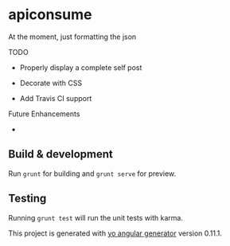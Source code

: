 # apiconsume

At the moment, just formatting the json

TODO

* Properly display a complete self post

* Decorate with CSS

* Add Travis CI support

Future Enhancements

* 

##

## Build & development

Run `grunt` for building and `grunt serve` for preview.

## Testing

Running `grunt test` will run the unit tests with karma.

This project is generated with [yo angular generator](https://github.com/yeoman/generator-angular)
version 0.11.1.
